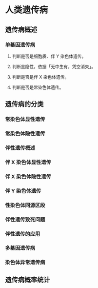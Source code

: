 # 人类遗传病

## 遗传病概述

### 单基因遗传病

1. 判断是否是细胞质、伴 Y 染色体遗传。

2. 判断显隐性，依据「无中生有，凭空消失」。

3. 判断是否是伴 X 染色体遗传。

4. 判断是否是常染色体遗传。

## 遗传病的分类

### 常染色体显性遗传

### 常染色体隐性遗传

### 伴性遗传概述

### 伴 X 染色体显性遗传

### 伴 X 染色体隐性遗传

### 伴 Y 染色体遗传

### 性染色体同源区段

### 伴性遗传致死问题

### 伴性遗传的应用

### 多基因遗传病

### 染色体异常遗传病

## 遗传病概率统计
